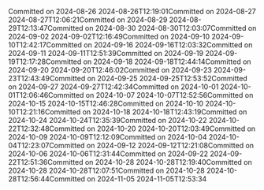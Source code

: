 Committed on 2024-08-26 2024-08-26T12:19:01Committed on 2024-08-27 2024-08-27T12:06:21Committed on 2024-08-29 2024-08-29T12:13:47Committed on 2024-08-30 2024-08-30T12:03:07Committed on 2024-09-02 2024-09-02T12:16:49Committed on 2024-09-10 2024-09-10T12:42:17Committed on 2024-09-16 2024-09-16T12:03:32Committed on 2024-09-11 2024-09-11T12:51:39Committed on 2024-09-19 2024-09-19T12:17:28Committed on 2024-09-18 2024-09-18T12:44:14Committed on 2024-09-20 2024-09-20T12:46:02Committed on 2024-09-23 2024-09-23T12:43:49Committed on 2024-09-25 2024-09-25T12:53:52Committed on 2024-09-27 2024-09-27T12:42:34Committed on 2024-10-01 2024-10-01T12:06:46Committed on 2024-10-07 2024-10-07T12:52:56Committed on 2024-10-15 2024-10-15T12:46:28Committed on 2024-10-10 2024-10-10T12:21:16Committed on 2024-10-18 2024-10-18T12:43:19Committed on 2024-10-24 2024-10-24T12:35:39Committed on 2024-10-22 2024-10-22T12:32:48Committed on 2024-10-20 2024-10-20T12:03:49Committed on 2024-10-09 2024-10-09T12:12:09Committed on 2024-10-04 2024-10-04T12:23:07Committed on 2024-09-12 2024-09-12T12:21:08Committed on 2024-10-06 2024-10-06T12:31:44Committed on 2024-09-22 2024-09-22T12:51:36Committed on 2024-10-28 2024-10-28T12:19:40Committed on 2024-10-28 2024-10-28T12:07:51Committed on 2024-10-28 2024-10-28T12:56:44Committed on 2024-11-05 2024-11-05T12:53:34